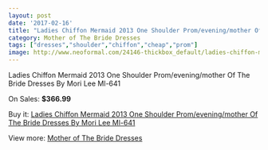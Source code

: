 ```yaml
---
layout: post
date: '2017-02-16'
title: "Ladies Chiffon Mermaid 2013 One Shoulder Prom/evening/mother Of The Bride Dresses By Mori Lee Ml-641"
category: Mother of The Bride Dresses
tags: ["dresses","shoulder","chiffon","cheap","prom"]
image: http://www.neoformal.com/24146-thickbox_default/ladies-chiffon-mermaid-2013-one-shoulder-prom-evening-mother-of-the-bride-dresses-by-mori-lee-ml-641.jpg
---
```

Ladies Chiffon Mermaid 2013 One Shoulder Prom/evening/mother Of The Bride Dresses By Mori Lee Ml-641

On Sales: **$366.99**
<a href="https://www.neoformal.com/en/mother-of-the-bride-dresses/8203-ladies-chiffon-mermaid-2013-one-shoulder-prom-evening-mother-of-the-bride-dresses-by-mori-lee-ml-641.html"><amp-img layout="responsive" width="600" height="600" src="//www.neoformal.com/24146-thickbox_default/ladies-chiffon-mermaid-2013-one-shoulder-prom-evening-mother-of-the-bride-dresses-by-mori-lee-ml-641.jpg" alt="Ladies Chiffon Mermaid 2013 One Shoulder Prom/evening/mother Of The Bride Dresses By Mori Lee Ml-641 0" /></a>
<a href="https://www.neoformal.com/en/mother-of-the-bride-dresses/8203-ladies-chiffon-mermaid-2013-one-shoulder-prom-evening-mother-of-the-bride-dresses-by-mori-lee-ml-641.html"><amp-img layout="responsive" width="600" height="600" src="//www.neoformal.com/24147-thickbox_default/ladies-chiffon-mermaid-2013-one-shoulder-prom-evening-mother-of-the-bride-dresses-by-mori-lee-ml-641.jpg" alt="Ladies Chiffon Mermaid 2013 One Shoulder Prom/evening/mother Of The Bride Dresses By Mori Lee Ml-641 1" /></a>

Buy it: [Ladies Chiffon Mermaid 2013 One Shoulder Prom/evening/mother Of The Bride Dresses By Mori Lee Ml-641](https://www.neoformal.com/en/mother-of-the-bride-dresses/8203-ladies-chiffon-mermaid-2013-one-shoulder-prom-evening-mother-of-the-bride-dresses-by-mori-lee-ml-641.html "Ladies Chiffon Mermaid 2013 One Shoulder Prom/evening/mother Of The Bride Dresses By Mori Lee Ml-641")

View more: [Mother of The Bride Dresses](https://www.neoformal.com/en/135-mother-of-the-bride-dresses "Mother of The Bride Dresses")